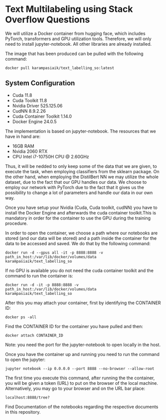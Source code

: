# Text Multilabeling using Stack Overflow Questions

We will utilize a Docker container from hugging face, which includes PyTorch, transformers and GPU utilization tools. Therefore, we will only need to install jupyter-notebook. All other libraries are already installed.

The image that has been produced can be pulled with the following command:
```
docker pull karampasiaik/text_labelling_so:latest
```

## System Configuration

- Cuda 11.8
- Cuda Toolkit 11.8
- Nvidia Driver 525.125.06
- CudNN 8.9.2.26
- Cuda Container Toolkit 1.14.0
- Docker Engine 24.0.5

The implementation is based on jupyter-notebook. The resources that we have in hand are:

- 16GB RAM
- Nvidia 2060 RTX
- CPU Intel i7-10750H CPU @ 2.60GHz

Thus, it will be nedded to only keep some of the data that we are given, to execute the task, when employing classifiers from the sklearn package.
On the other hand, when employing the DistilBert NN we may utilize the whole dataset, due to the fact that our GPU handles our data.
We choose to employ our network with PyTorch due to the fact that it gives us the possibility to change a lot of parameters and handle our data in our own way.

Once you have setup your Nvidia (Cuda, Cuda toolkit, cudNN) you have to install the Docker Engine and afterwards the cuda container toolkit.This is mandatory in order for the container to use the GPU during the training procedure.
 
In order to open the container, we choose a path where our notebooks are stored (and our data will be stored) and a path inside the container for the data to be accessed and saved. We do that by the following command:
```
docker run -d --gpus all -it -p 8888:8888 -v path_in_host:/var/lib/docker/volumes/data karampasiaik/text_labelling_so
```

If no GPU is available you do not need the cuda container toolkit and the command to run the container is:
```
docker run -d -it -p 8888:8888 -v path_in_host:/var/lib/docker/volumes/data karampasiaik/text_labelling_so
```

After this you may attach your container, first by identifying the CONTAINER ID:
```
docker ps -all
```
Find the CONTAINER ID for the container you have pulled and then:
```
docker attach CONTAINER_ID
```

Note: you need the port for the jupyter-notebook to open locally in the host.

Once you have the container up and running you need to run the command to open the jupyter:
```
jupyter notebook --ip 0.0.0.0 --port 8888 --no-browser --allow-root
```

The first time you execute this command, after running the the container, you will be given a token (URL) to put on the browser of the local machine. Alternatively, you may go to your browser and on the URL bar place:
```
localhost:8888/tree?
```

Find Documentation of the notebooks regarding the respective documents in this repository.
